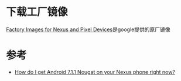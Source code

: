 

# 下载工厂镜像

[Factory Images for Nexus and Pixel Devices](https://developers.google.com/android/images)是google提供的原厂镜像

# 参考

* [How do I get Android 7.1.1 Nougat on your Nexus phone right now?](http://www.androidcentral.com/how-get-android-70-nougat-your-nexus-right-now)